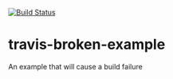 [![Build Status](https://travis-ci.org/haldarmahesh/travis-broken-example.svg?branch=master)](https://travis-ci.org/haldarmahesh/travis-broken-example)
# travis-broken-example

An example that will cause a build failure
